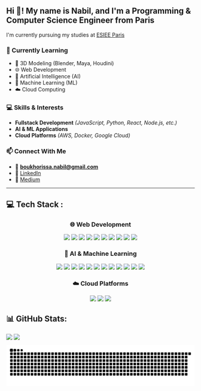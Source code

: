 <h2 align="left">Hi 👋! My name is Nabil, and I'm a Programming & Computer Science Engineer from Paris</h2>


I'm currently pursuing my studies at [ESIEE Paris](https://www.esiee.fr/)

### 🌱 Currently Learning
- 🎨 3D Modeling (Blender, Maya, Houdini)
- 🌐 Web Development 
- 🤖 Artificial Intelligence (AI)
- 🧠 Machine Learning (ML)
- ☁️ Cloud Computing

### 💻 Skills & Interests
- **Fullstack Development** _(JavaScript, Python, React, Node.js, etc.)_
- **AI & ML Applications**
- **Cloud Platforms** _(AWS, Docker, Google Cloud)_

### 📫 Connect With Me
- 📧 [**boukhorissa.nabil@gmail.com**](mailto:boukhorissa.nabil@gmail.com)
- 💼 [LinkedIn](https://www.linkedin.com/in/nabil-boukhorissa/)
- 📝 [Medium](https://medium.com/@nabilbks)

---

## 💻 Tech Stack :

<h3 align="center">🌐 Web Development</h3>
<p align="center">
<img src="https://img.shields.io/badge/HTML5-E34F26?style=for-the-badge&logo=html5&logoColor=white"/>
<img src="https://img.shields.io/badge/CSS3-1572B6?style=for-the-badge&logo=css3&logoColor=white"/>
<img src="https://img.shields.io/badge/JavaScript-323330?style=for-the-badge&logo=javascript&logoColor=F7DF1E"/>
<img src="https://img.shields.io/badge/React-20232A?style=for-the-badge&logo=react&logoColor=61DAFB"/>
<img src="https://img.shields.io/badge/Node.js-339933?style=for-the-badge&logo=node.js&logoColor=white"/>
<img src="https://img.shields.io/badge/Angular-DD0031?style=for-the-badge&logo=angular&logoColor=white"/>
<img src="https://img.shields.io/badge/Vue.js-4FC08D?style=for-the-badge&logo=vue.js&logoColor=white"/>
<img src="https://img.shields.io/badge/CodeIgniter-EF4223?style=for-the-badge&logo=codeigniter&logoColor=white"/>
<img src="https://img.shields.io/badge/Figma-F24E1E?style=for-the-badge&logo=figma&logoColor=white"/>
<img src="https://img.shields.io/badge/Git-F05032?style=for-the-badge&logo=git&logoColor=white"/>
</p>

<h3 align="center">🎯 AI & Machine Learning</h3>
<p align="center">
<img src="https://img.shields.io/badge/Python-3670A0?style=for-the-badge&logo=python&logoColor=ffdd54"/>
<img src="https://img.shields.io/badge/Java-007396?style=for-the-badge&logo=java&logoColor=white"/>
<img src="https://img.shields.io/badge/C-A8B9CC?style=for-the-badge&logo=c&logoColor=white"/>
<img src="https://img.shields.io/badge/PyTorch-EE4C2C?style=for-the-badge&logo=pytorch&logoColor=white"/>
<img src="https://img.shields.io/badge/TensorFlow-FF6F00?style=for-the-badge&logo=tensorflow&logoColor=white"/>
<img src="https://img.shields.io/badge/Keras-D00000?style=for-the-badge&logo=keras&logoColor=white"/>
<img src="https://img.shields.io/badge/scikit--learn-F7931E?style=for-the-badge&logo=scikit-learn&logoColor=white"/>
<img src="https://img.shields.io/badge/NumPy-013243?style=for-the-badge&logo=numpy&logoColor=white"/>
<img src="https://img.shields.io/badge/Pandas-150458?style=for-the-badge&logo=pandas&logoColor=white"/>
<img src="https://img.shields.io/badge/OpenCV-5C3EE8?style=for-the-badge&logo=opencv&logoColor=white"/>
<img src="https://img.shields.io/badge/YOLOv8-FF6600?style=for-the-badge&logoColor=white"/>
<img src="https://img.shields.io/badge/C++-00599C?style=for-the-badge&logo=c%2B%2B&logoColor=white"/>
</p>

<h3 align="center">☁️ Cloud Platforms</h3>
<p align="center">
<img src="https://img.shields.io/badge/Amazon_AWS-232F3E?style=for-the-badge&logo=amazonaws&logoColor=white"/>
<img src="https://img.shields.io/badge/Google_Cloud-4285F4?style=for-the-badge&logo=googlecloud&logoColor=white"/>
<img src="https://img.shields.io/badge/Docker-2496ED?style=for-the-badge&logo=docker&logoColor=white"/>
</p>

## 📊 GitHub Stats:
<a href="https://github.com/anuraghazra/github-readme-stats"><img height=200 align="center" src="https://github-readme-stats.vercel.app/api?username=Nabzs" /></a>
<a href="https://github.com/anuraghazra/convoychat"><img height=200 align="center" src="https://github-readme-stats.vercel.app/api/top-langs?username=Nabzs&layout=compact&langs_count=8&card_width=320" /></a>

<div style="display: flex; justify-content: center;">
  <img src="https://raw.githubusercontent.com/Nabzs/Nabzs/output/github-snake-dark.svg#gh-dark-mode-only" alt="GitHub Snake" style="width: 100%;"/>
</div>
